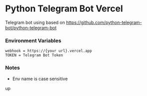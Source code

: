 # Python Telegram Bot Vercel
Telegram bot using based on https://github.com/python-telegram-bot/python-telegram-bot

### Environment Variables
```
webhook = https://{your url}.vercel.app
TOKEN = Telegram Bot Token
```
### Notes
- Env name is case sensitive

up
